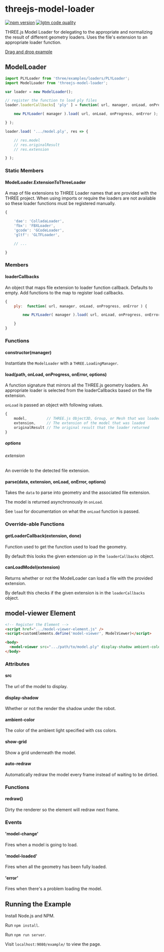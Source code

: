 # threejs-model-loader

[![npm version](https://img.shields.io/npm/v/threejs-model-loader.svg?style=flat-square)](https://www.npmjs.com/package/threejs-model-loader)
[![lgtm code quality](https://img.shields.io/lgtm/grade/javascript/g/gkjohnson/threejs-model-loader.svg?style=flat-square&label=code-quality)](https://lgtm.com/projects/g/gkjohnson/threejs-model-loader/)

THREE.js Model Loader for delegating to the appropriate and normalizing the result of different geometry loaders. Uses the file's extension to an appropriate loader function.

[Drag and drop example](https://gkjohnson.github.io/threejs-model-loader/example/index.bundle.html)

## ModelLoader

```js
import PLYLoader from 'three/examples/loaders/PLYLoader';
import ModelLoader from 'threejs-model-loader';

var loader = new ModelLoader();

// register the function to load ply files
loader.loaderCallbacks[ 'ply' ] = function( url, manager, onLoad, onProgress, onError ) {

	new PLYLoader( manager ).load( url, onLoad, onProgress, onError );

} );

loader.load( '.../model.ply', res => {

    // res.model
    // res.originalResult
    // res.extension

} );
```

### Static Members
#### ModelLoader.ExtensionToThreeLoader

A map of file extensions to THREE Loader names that are provided with the THREE project. When using imports or require the loaders are not available so these loader functions must be registered manually.

```js
{

	'dae': 'ColladaLoader',
	'fbx': 'FBXLoader',
	'gcode': 'GCodeLoader',
	'gltf': 'GLTFLoader',

	// ...

}
```

### Members
#### loaderCallbacks

An object that maps file extension to loader function callback. Defaults to empty. Add functions to the map to register load callbacks.

```js
{
	ply:  function( url, manager, onLoad, onProgress, onError ) {

		new PLYLoader( manager ).load( url, onLoad, onProgress, onError );

	}
}
```

### Functions
#### constructor(manager)

Instantiate the `ModelLoader` with a `THREE.LoadingManager`.

#### load(path, onLoad, onProgress, onError, options)

A function signature that mirrors all the THREE.js geometry loaders. An appropriate loader is selected from the loaderCallbacks based on the file extension.

`onLoad` is passed an object with following values.
```js
{
    model,         // THREE.js Object3D, Group, or Mesh that was loaded
    extension,     // The extension of the model that was loaded
    originalResult // The original result that the loader returned
}
```

##### options
###### extension

An override to the detected file extension.

#### parse(data, extension, onLoad, onError, options)

Takes the `data` to parse into geometry and the associated file extension.

The model is returned asynchronously in `onLoad`.

See `load` for documentation on what the `onLoad` function is passed.

### Override-able Functions
#### getLoaderCallback(extension, done)

Function used to get the function used to load the geometry.

By default this looks the given extension up in the `loaderCallbacks` object.

#### canLoadModel(extension)

Returns whether or not the ModelLoader can load a file with the provided extension.

By default this checks if the given extension is in the `loaderCallbacks` object.

## model-viewer Element
```html
<!-- Register the Element -->
<script href=".../model-viewer-element.js" />
<script>customElements.define('model-viewer', ModelViewer)</script>

<body>
  <model-viewer src=".../path/to/model.ply" display-shadow ambient-color="red"></model-viewer>
</body>
```
### Attributes

#### src

The url of the model to display.

#### display-shadow

Whether or not the render the shadow under the robot.

#### ambient-color

The color of the ambient light specified with css colors.

#### show-grid

Show a grid underneath the model.

#### auto-redraw

Automatically redraw the model every frame instead of waiting to be dirtied.

### Functions

#### redraw()

Dirty the renderer so the element will redraw next frame.

### Events

#### 'model-change'

Fires when a model is going to load.

#### 'model-loaded'

Fires when all the geometry has been fully loaded.

#### 'error'

Fires when there's a problem loading the model.

## Running the Example

Install Node.js and NPM.

Run `npm install`.

Run `npm run server`.

Visit `localhost:9080/example/` to view the page.
